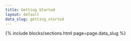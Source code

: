 ```yaml
---
title: Getting Started
layout: default
data_slug: getting_started
---
```

<div class="GettingStarted lg:pt2">
  {% include blocks/sections.html page=page.data_slug %}
</div>
